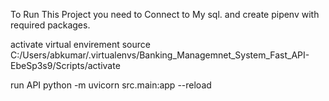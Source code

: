 To Run This Project you need to Connect to My sql.
and create pipenv with required packages.

activate virtual envirement
source C:/Users/abkumar/.virtualenvs/Banking_Managemnet_System_Fast_API-EbeSp3s9/Scripts/activate

run API
python -m uvicorn src.main:app --reload
